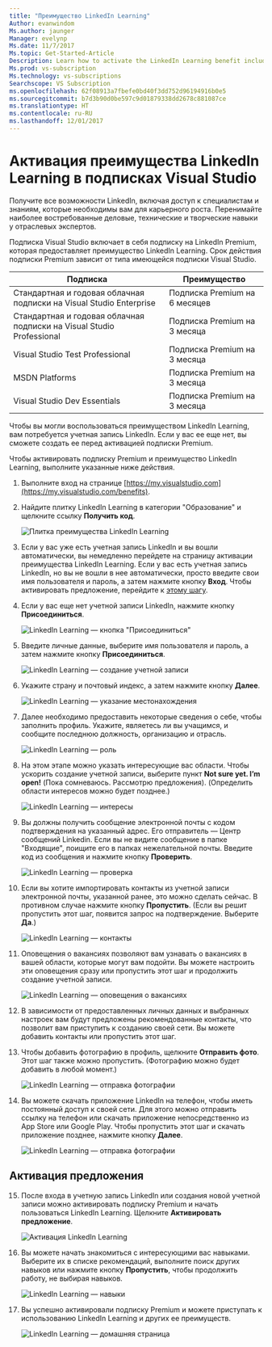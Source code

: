 ```yaml
---
title: "Преимущество LinkedIn Learning"
Author: evanwindom
Ms.author: jaunger
Manager: evelynp
Ms.date: 11/7/2017
Ms.topic: Get-Started-Article
Description: Learn how to activate the LinkedIn Learning benefit included as part of a Premium subscription included in your Visual Studio subscription.
Ms.prod: vs-subscription
Ms.technology: vs-subscriptions
Searchscope: VS Subscription
ms.openlocfilehash: 62f08913a7fbefe0bd40f3dd752d96194916b0e5
ms.sourcegitcommit: b7d3b90d0be597c9d01879338dd2678c881087ce
ms.translationtype: HT
ms.contentlocale: ru-RU
ms.lasthandoff: 12/01/2017
---
```

# <a name="activating-the-linkedin-learning-benefit-in-your-visual-studio-subscription"></a>Активация преимущества LinkedIn Learning в подписках Visual Studio

Получите все возможности LinkedIn, включая доступ к специалистам и знаниям, которые необходимы вам для карьерного роста.  Перенимайте наиболее востребованные деловые, технические и творческие навыки у отраслевых экспертов.

Подписка Visual Studio включает в себя подписку на LinkedIn Premium, которая предоставляет преимущество LinkedIn Learning.  Срок действия подписки Premium зависит от типа имеющейся подписки Visual Studio.

| Подписка                                                     | Преимущество                      |
|------------------------------------------------------------------|------------------------------|
| Стандартная и годовая облачная подписки на Visual Studio Enterprise   | Подписка Premium на 6 месяцев |
| Стандартная и годовая облачная подписки на Visual Studio Professional | Подписка Premium на 3 месяца |
| Visual Studio Test Professional                                  | Подписка Premium на 3 месяца |
| MSDN Platforms                                                   | Подписка Premium на 3 месяца |
| Visual Studio Dev Essentials                                     | Подписка Premium на 3 месяца | 

Чтобы вы могли воспользоваться преимуществом LinkedIn Learning, вам потребуется учетная запись LinkedIn.  Если у вас ее еще нет, вы сможете создать ее перед активацией подписки Premium.  

Чтобы активировать подписку Premium и преимущество LinkedIn Learning, выполните указанные ниже действия.
1. Выполните вход на странице [https://my.visualstudio.com](https://my.visualstudio.com/benefits).

2. Найдите плитку LinkedIn Learning в категории "Образование" и щелкните ссылку **Получить код**.

    ![Плитка преимущества LinkedIn Learning](_img\vs-linkedin\vs-linkedin-3-month-tile.png)


3. Если у вас уже есть учетная запись LinkedIn и вы вошли автоматически, вы немедленно перейдете на страницу активации преимущества LinkedIn Learning.  Если у вас есть учетная запись LinkedIn, но вы не вошли в нее автоматически, просто введите свои имя пользователя и пароль, а затем нажмите кнопку **Вход**.  Чтобы активировать предложение, перейдите к [этому шагу](#activate-your-offer).


4. Если у вас еще нет учетной записи LinkedIn, нажмите кнопку **Присоединиться**.  

    ![LinkedIn Learning — кнопка "Присоединиться"](_img\vs-linkedin\vs-linkedin-join-now.png)

5. Введите личные данные, выберите имя пользователя и пароль, а затем нажмите кнопку **Присоединиться**. 

    ![LinkedIn Learning — создание учетной записи](_img\vs-linkedin\vs-linkedin-create-account.png)

6. Укажите страну и почтовый индекс, а затем нажмите кнопку **Далее**.  

    ![LinkedIn Learning — указание местонахождения](_img\vs-linkedin\vs-linkedin-set-location.png)

7. Далее необходимо предоставить некоторые сведения о себе, чтобы заполнить профиль.  Укажите, являетесь ли вы учащимся, и сообщите последнюю должность, организацию и отрасль. 

    ![LinkedIn Learning — роль](_img\vs-linkedin\vs-linkedin-role.png)

8. На этом этапе можно указать интересующие вас области.  Чтобы ускорить создание учетной записи, выберите пункт **Not sure yet.  I’m open!** (Пока сомневаюсь. Рассмотрю предложения).  (Определить области интересов можно будет позднее.)

    ![LinkedIn Learning — интересы](_img\vs-linkedin\vs-linkedin-interests.png)

9.  Вы должны получить сообщение электронной почты с кодом подтверждения на указанный адрес.  Его отправитель — Центр сообщений Linkedin.  Если вы не видите сообщение в папке "Входящие", поищите его в папках нежелательной почты.  Введите код из сообщения и нажмите кнопку **Проверить**.  

    ![LinkedIn Learning — проверка](_img\vs-linkedin\vs-linkedin-verify.png)

10. Если вы хотите импортировать контакты из учетной записи электронной почты, указанной ранее, это можно сделать сейчас.  В противном случае нажмите кнопку **Пропустить**. (Если вы решит пропустить этот шаг, появится запрос на подтверждение.  Выберите **Да**.)

    ![LinkedIn Learning — контакты](_img\vs-linkedin\vs-linkedin-contacts.png)

11. Оповещения о вакансиях позволяют вам узнавать о вакансиях в вашей области, которые могут вам подойти.  Вы можете настроить эти оповещения сразу или пропустить этот шаг и продолжить создание учетной записи.  

    ![LinkedIn Learning — оповещения о вакансиях](_img\vs-linkedin\vs-linkedin-job-alerts.png)

12. В зависимости от предоставленных личных данных и выбранных настроек вам будут предложены рекомендованные контакты, что позволит вам приступить к созданию своей сети.  Вы можете добавить контакты или пропустить этот шаг.  

13. Чтобы добавить фотографию в профиль, щелкните **Отправить фото**.  Этот шаг также можно пропустить.  (Фотографию можно будет добавить в любой момент.)

    ![LinkedIn Learning — отправка фотографии](_img\vs-linkedin\vs-linkedin-photo.png)

14. Вы можете скачать приложение LinkedIn на телефон, чтобы иметь постоянный доступ к своей сети.  Для этого можно отправить ссылку на телефон или скачать приложение непосредственно из App Store или Google Play.  Чтобы пропустить этот шаг и скачать приложение позднее, нажмите кнопку **Далее**.  

    ![LinkedIn Learning — отправка фотографии](_img\vs-linkedin\vs-linkedin-app.png)

## <a name="activate-your-offer"></a>Активация предложения
15. После входа в учетную запись LinkedIn или создания новой учетной записи можно активировать подписку Premium и начать пользоваться LinkedIn Learning.  Щелкните **Активировать предложение**. 

    ![Активация LinkedIn Learning](_img\vs-linkedin\vs-linkedin-Activate1.png)


16. Вы можете начать знакомиться с интересующими вас навыками.  Выберите их в списке рекомендаций, выполните поиск других навыков или нажмите кнопку **Пропустить**, чтобы продолжить работу, не выбирая навыков. 

    ![LinkedIn Learning — навыки](_img\vs-linkedin\vs-linkedin-skills.png)

17. Вы успешно активировали подписку Premium и можете приступать к использованию LinkedIn Learning и других ее преимуществ.

    ![LinkedIn Learning — домашняя страница](_img\vs-linkedin\vs-linkedin-learning-home.png)
